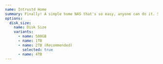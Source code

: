 ```yaml
---
name: Intrustd Home
summary: Finally! A simple home NAS that's so easy, anyone can do it. Share photos and files with family and friends, send and receive e-mails without involving 3rd parties.
options:
  disk_size:
    name: Disk Size
    variants:
      - name: 500GB
      - name: 1TB
      - name: 2TB (Recommended)
        selected: true
      - name: 4TB
---
```



